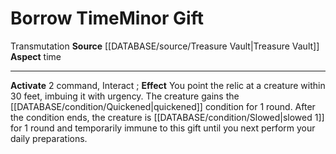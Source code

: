 ﻿---
element: null
id: '103'
item_category: Relics
name: Borrow Time
prerequisite: null
rarity: Common
rus_type_level: null
school: Transmutation
source: '[[DATABASE/source/Treasure Vault|Treasure Vault]]'
trait:
- '[[DATABASE/trait/Transmutation|Transmutation]]'
type: Relic Minor Gift

---
# Borrow Time<span class="item-type">Minor Gift</span>

<span class="item-trait">Transmutation</span>
**Source** [[DATABASE/source/Treasure Vault|Treasure Vault]] 
**Aspect** time

---
**Activate** <span class="action-icon">2</span> command, Interact ; **Effect** You point the relic at a creature within 30 feet, imbuing it with urgency. The creature gains the [[DATABASE/condition/Quickened|quickened]] condition for 1 round. After the condition ends, the creature is [[DATABASE/condition/Slowed|slowed 1]] for 1 round and temporarily immune to this gift until you next perform your daily preparations.